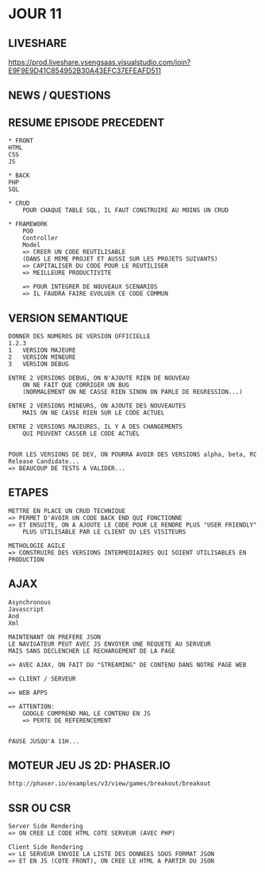 # JOUR 11

## LIVESHARE

https://prod.liveshare.vsengsaas.visualstudio.com/join?E9F9E9D41C854952B30A43EFC37EFEAFD511


## NEWS / QUESTIONS 


## RESUME EPISODE PRECEDENT

    * FRONT
    HTML
    CSS
    JS

    * BACK
    PHP
    SQL

    * CRUD
        POUR CHAQUE TABLE SQL, IL FAUT CONSTRUIRE AU MOINS UN CRUD

    * FRAMEWORK
        POO
        Controller
        Model
        => CREER UN CODE REUTILISABLE 
        (DANS LE MEME PROJET ET AUSSI SUR LES PROJETS SUIVANTS) 
        => CAPITALISER DU CODE POUR LE REUTILISER
        => MEILLEURE PRODUCTIVITE

        => POUR INTEGRER DE NOUVEAUX SCENARIOS
        => IL FAUDRA FAIRE EVOLUER CE CODE COMMUN
        
## VERSION SEMANTIQUE

    DONNER DES NUMEROS DE VERSION OFFICIELLE
    1.2.3
    1   VERSION MAJEURE
    2   VERSION MINEURE
    3   VERSION DEBUG

    ENTRE 2 VERSIONS DEBUG, ON N'AJOUTE RIEN DE NOUVEAU 
        ON NE FAIT QUE CORRIGER UN BUG
        (NORMALEMENT ON NE CASSE RIEN SINON ON PARLE DE REGRESSION...)

    ENTRE 2 VERSIONS MINEURS, ON AJOUTE DES NOUVEAUTES
        MAIS ON NE CASSE RIEN SUR LE CODE ACTUEL

    ENTRE 2 VERSIONS MAJEURES, IL Y A DES CHANGEMENTS 
        QUI PEUVENT CASSER LE CODE ACTUEL

    
    POUR LES VERSIONS DE DEV, ON POURRA AVOIR DES VERSIONS alpha, beta, RC Release Candidate...
    => BEAUCOUP DE TESTS A VALIDER...

## ETAPES

    METTRE EN PLACE UN CRUD TECHNIQUE
    => PERMET D'AVOIR UN CODE BACK END QUI FONCTIONNE
    => ET ENSUITE, ON A AJOUTE LE CODE POUR LE RENDRE PLUS "USER FRIENDLY"
        PLUS UTILISABLE PAR LE CLIENT OU LES VISITEURS

    METHOLOGIE AGILE 
    => CONSTRUIRE DES VERSIONS INTERMEDIAIRES QUI SOIENT UTILISABLES EN PRODUCTION

## AJAX

    Asynchronous
    Javascript
    And
    Xml

    MAINTENANT ON PREFERE JSON
    LE NAVIGATEUR PEUT AVEC JS ENVOYER UNE REQUETE AU SERVEUR 
    MAIS SANS DECLENCHER LE RECHARGEMENT DE LA PAGE

    => AVEC AJAX, ON FAIT DU "STREAMING" DE CONTENU DANS NOTRE PAGE WEB

    => CLIENT / SERVEUR

    => WEB APPS

    => ATTENTION: 
        GOOGLE COMPREND MAL LE CONTENU EN JS
        => PERTE DE REFERENCEMENT


    PAUSE JUSQU'A 11H...

## MOTEUR JEU JS 2D: PHASER.IO

    http://phaser.io/examples/v3/view/games/breakout/breakout


## SSR OU CSR

    Server Side Rendering
    => ON CREE LE CODE HTML COTE SERVEUR (AVEC PHP)

    Client Side Rendering
    => LE SERVEUR ENVOIE LA LISTE DES DONNEES SOUS FORMAT JSON
    => ET EN JS (COTE FRONT), ON CREE LE HTML A PARTIR DU JSON

    




